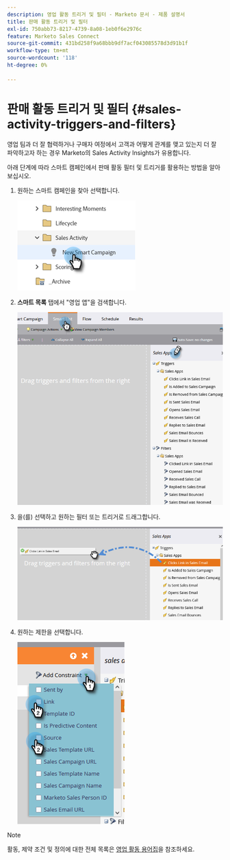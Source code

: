 ```yaml
---
description: 영업 활동 트리거 및 필터 - Marketo 문서 - 제품 설명서
title: 판매 활동 트리거 및 필터
exl-id: 750abb73-8217-4739-8a08-1eb0f6e2976c
feature: Marketo Sales Connect
source-git-commit: 431bd258f9a68bbb9df7acf043085578d3d91b1f
workflow-type: tm+mt
source-wordcount: '118'
ht-degree: 0%

---
```


# 판매 활동 트리거 및 필터 {#sales-activity-triggers-and-filters}

영업 팀과 더 잘 협력하거나 구매자 여정에서 고객과 어떻게 관계를 맺고 있는지 더 잘 파악하고자 하는 경우 Marketo의 Sales Activity Insights가 유용합니다.

아래 단계에 따라 스마트 캠페인에서 판매 활동 필터 및 트리거를 활용하는 방법을 알아보십시오.

1. 원하는 스마트 캠페인을 찾아 선택합니다.

   ![](assets/sales-activity-triggers-and-filters-1.png)

1. **스마트 목록** 탭에서 &quot;영업 앱&quot;을 검색합니다.

   ![](assets/sales-activity-triggers-and-filters-2.png)

1. 을(를) 선택하고 원하는 필터 또는 트리거로 드래그합니다.

   ![](assets/sales-activity-triggers-and-filters-3.png)

1. 원하는 제한을 선택합니다.

   ![](assets/sales-activity-triggers-and-filters-4.png)

>[!NOTE]
>
>활동, 제약 조건 및 정의에 대한 전체 목록은 [영업 활동 용어집](/help/marketo/product-docs/marketo-sales-connect/marketo/sales-activity-glossary.md)을 참조하세요.
